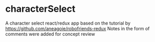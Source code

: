 # characterSelect
A character select react/redux app based on the tutorial by https://github.com/aneagoie/robofriends-redux
Notes in the form of comments were added for concept review
